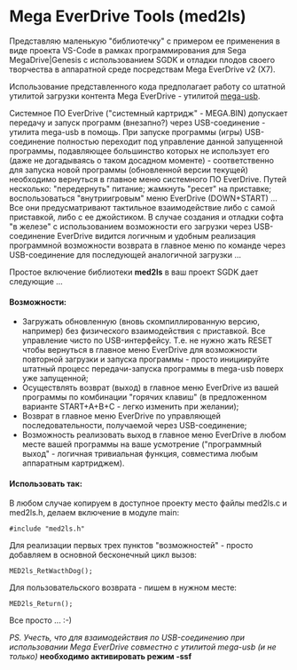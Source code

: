 # Mega EverDrive Tools (med2ls)
Представляю маленькую "библиотечку" с примером ее применения в виде проекта VS-Code в рамках программирования для Sega MegaDrive|Genesis с использованием SGDK и отладки плодов своего творчества в аппаратной среде посредствам Mega EverDrive v2 (X7).

Использование представленного кода предполагает работу со штатной утилитой загрузки контента Mega EverDrive - утилитой  [mega-usb](https://github.com/MiGeRA/Mega-EverDrive-Uploader).

Системное ПО EverDrive ("системный картридж" - MEGA.BIN) допускает передачу и запуск программ (внезапно?) через USB-соединение - утилита mega-usb в помощь. При запуске программы (игры) USB-соединение полностью переходит под управление данной запущенной программы, подавляющее большинство которых не использует его (даже не догадываясь о таком досадном моменте) - соответственно для запуска новой программы (обновленной версии текущей) необходимо вернуться в главное меню системного ПО EverDrive. Путей несколько: "передернуть" питание; жамкнуть "ресет" на приставке; воспользоваться "внутриигровым" меню EverDrive (DOWN+START) ... Все они предусматривают тактильное взаимодействие либо с самой приставкой, либо с ее джойстиком. В случае создания и отладки софта "в железе" с использованием возможности его загрузки через USB-соединение EverDrive видится логичным и удобным реализация программной возможности возврата в главное меню по команде через USB-соединение для последующей аналогичной загрузки ...

Простое включение библиотеки **med2ls** в ваш проект SGDK дает следующие ...
#### Возможности:
+ Загружать обновленную (вновь скомпиллированную версию, например) без физического взаимодействия с приставкой. Все управление чисто по USB-интерфейсу. Т.е. не нужно жать RESET чтобы вернуться в главное меню EverDrive для возможности повторной загрузки и запуска программы - просто инициируйте штатный процесс передачи-запуска программы в mega-usb поверх уже запущенной;
+ Осуществлять возврат (выход) в главное меню EverDrive из вашей программы по комбинации "горячих клавиш" (в предложенном варианте START+A+B+C - легко изменить при желании);
+ Возврат в главное меню EverDrive по управляющей последовательности, получаемой через USB-соединение;
+ Возможность реализовать выход в главное меню EverDrive в любом месте вашей программы на ваше усмотрение ("программный выход" - логичная тривиальная функция, совместима любым аппаратным картриджем).

#### Использовать так:
В любом случае копируем в доступное проекту место файлы med2ls.c и med2ls.h, делаем включение в модуле main:
```
#include "med2ls.h"
```

Для реализации первых трех пунктов "возможностей" - просто добавляем в основной бесконечный цикл вызов:
```
MED2ls_RetWacthDog();
```

Для пользовательского возврата - пишем в нужном месте:
```
MED2ls_Return();
```

Все просто ... :-)

*PS. Учесть, что для взаимодействия по USB-соединению при использовании Mega EverDrive совместно с утилитой mega-usb (и не только)* **необходимо активировать режим -ssf**
